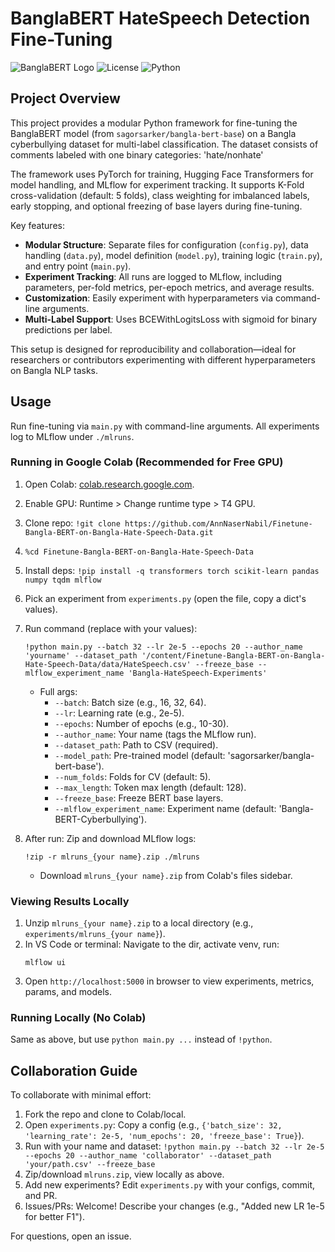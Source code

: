 # BanglaBERT HateSpeech Detection Fine-Tuning

![BanglaBERT Logo](https://img.shields.io/badge/Model-BanglaBERT-blue) ![License](https://img.shields.io/badge/License-MIT-green) ![Python](https://img.shields.io/badge/Python-3.8%2B-yellow)

## Project Overview

This project provides a modular Python framework for fine-tuning the BanglaBERT model (from `sagorsarker/bangla-bert-base`) on a Bangla cyberbullying dataset for multi-label classification. The dataset consists of comments labeled with one binary categories: 'hate/nonhate' 

The framework uses PyTorch for training, Hugging Face Transformers for model handling, and MLflow for experiment tracking. It supports K-Fold cross-validation (default: 5 folds), class weighting for imbalanced labels, early stopping, and optional freezing of base layers during fine-tuning.

Key features:
- **Modular Structure**: Separate files for configuration (`config.py`), data handling (`data.py`), model definition (`model.py`), training logic (`train.py`), and entry point (`main.py`).
- **Experiment Tracking**: All runs are logged to MLflow, including parameters, per-fold metrics, per-epoch metrics, and average results.
- **Customization**: Easily experiment with hyperparameters via command-line arguments.
- **Multi-Label Support**: Uses BCEWithLogitsLoss with sigmoid for binary predictions per label.

This setup is designed for reproducibility and collaboration—ideal for researchers or contributors experimenting with different hyperparameters on Bangla NLP tasks.

## Usage

Run fine-tuning via `main.py` with command-line arguments. All experiments log to MLflow under `./mlruns`.

### Running in Google Colab (Recommended for Free GPU)
1. Open Colab: [colab.research.google.com](https://colab.research.google.com).
2. Enable GPU: Runtime > Change runtime type > T4 GPU.
3. Clone repo: `!git clone https://github.com/AnnNaserNabil/Finetune-Bangla-BERT-on-Bangla-Hate-Speech-Data.git`
4. `%cd Finetune-Bangla-BERT-on-Bangla-Hate-Speech-Data`
5. Install deps: `!pip install -q transformers torch scikit-learn pandas numpy tqdm mlflow`
6. Pick an experiment from `experiments.py` (open the file, copy a dict's values).
7. Run command (replace with your values):
   ```
   !python main.py --batch 32 --lr 2e-5 --epochs 20 --author_name 'yourname' --dataset_path '/content/Finetune-Bangla-BERT-on-Bangla-Hate-Speech-Data/data/HateSpeech.csv' --freeze_base --mlflow_experiment_name 'Bangla-HateSpeech-Experiments'
   ```
   - Full args:
     - `--batch`: Batch size (e.g., 16, 32, 64).
     - `--lr`: Learning rate (e.g., 2e-5).
     - `--epochs`: Number of epochs (e.g., 10-30).
     - `--author_name`: Your name (tags the MLflow run).
     - `--dataset_path`: Path to CSV (required).
     - `--model_path`: Pre-trained model (default: 'sagorsarker/bangla-bert-base').
     - `--num_folds`: Folds for CV (default: 5).
     - `--max_length`: Token max length (default: 128).
     - `--freeze_base`: Freeze BERT base layers.
     - `--mlflow_experiment_name`: Experiment name (default: 'Bangla-BERT-Cyberbullying').

8. After run: Zip and download MLflow logs:
   ```
   !zip -r mlruns_{your name}.zip ./mlruns
   ```
   - Download `mlruns_{your name}.zip` from Colab's files sidebar.

### Viewing Results Locally
1. Unzip `mlruns_{your name}.zip` to a local directory (e.g., `experiments/mlruns_{your name}`).
2. In VS Code or terminal: Navigate to the dir, activate venv, run:
   ```
   mlflow ui
   ```
3. Open `http://localhost:5000` in browser to view experiments, metrics, params, and models.

### Running Locally (No Colab)
Same as above, but use `python main.py ...` instead of `!python`.

## Collaboration Guide

To collaborate with minimal effort:
1. Fork the repo and clone to Colab/local.
2. Open `experiments.py`: Copy a config (e.g., `{'batch_size': 32, 'learning_rate': 2e-5, 'num_epochs': 20, 'freeze_base': True}`).
3. Run with your name and dataset: `!python main.py --batch 32 --lr 2e-5 --epochs 20 --author_name 'collaborator' --dataset_path 'your/path.csv' --freeze_base`
4. Zip/download `mlruns.zip`, view locally as above.
5. Add new experiments? Edit `experiments.py` with your configs, commit, and PR.
6. Issues/PRs: Welcome! Describe your changes (e.g., "Added new LR 1e-5 for better F1").

For questions, open an issue.
